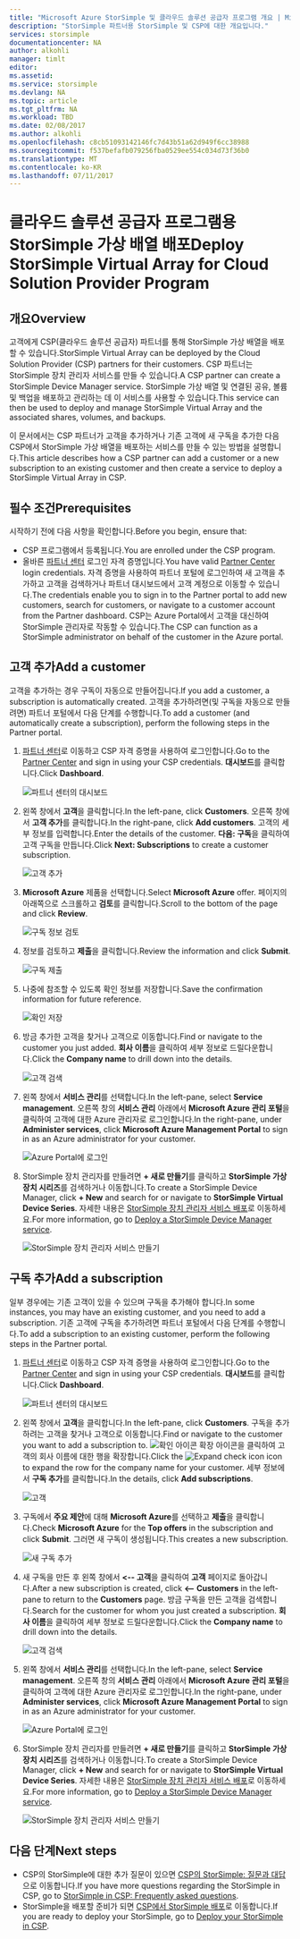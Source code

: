 ```yaml
---
title: "Microsoft Azure StorSimple 및 클라우드 솔루션 공급자 프로그램 개요 | Microsoft Docs"
description: "StorSimple 파트너용 StorSimple 및 CSP에 대한 개요입니다."
services: storsimple
documentationcenter: NA
author: alkohli
manager: timlt
editor: 
ms.assetid: 
ms.service: storsimple
ms.devlang: NA
ms.topic: article
ms.tgt_pltfrm: NA
ms.workload: TBD
ms.date: 02/08/2017
ms.author: alkohli
ms.openlocfilehash: c8cb51093142146fc7d43b51a62d949f6cc38988
ms.sourcegitcommit: f537befafb079256fba0529ee554c034d73f36b0
ms.translationtype: MT
ms.contentlocale: ko-KR
ms.lasthandoff: 07/11/2017
---
```

# <a name="deploy-storsimple-virtual-array-for-cloud-solution-provider-program"></a><span data-ttu-id="0eaaa-103">클라우드 솔루션 공급자 프로그램용 StorSimple 가상 배열 배포</span><span class="sxs-lookup"><span data-stu-id="0eaaa-103">Deploy StorSimple Virtual Array for Cloud Solution Provider Program</span></span>

## <a name="overview"></a><span data-ttu-id="0eaaa-104">개요</span><span class="sxs-lookup"><span data-stu-id="0eaaa-104">Overview</span></span>

<span data-ttu-id="0eaaa-105">고객에게 CSP(클라우드 솔루션 공급자) 파트너를 통해 StorSimple 가상 배열을 배포할 수 있습니다.</span><span class="sxs-lookup"><span data-stu-id="0eaaa-105">StorSimple Virtual Array can be deployed by the Cloud Solution Provider (CSP) partners for their customers.</span></span> <span data-ttu-id="0eaaa-106">CSP 파트너는 StorSimple 장치 관리자 서비스를 만들 수 있습니다.</span><span class="sxs-lookup"><span data-stu-id="0eaaa-106">A CSP partner can create a StorSimple Device Manager service.</span></span> <span data-ttu-id="0eaaa-107">StorSimple 가상 배열 및 연결된 공유, 볼륨 및 백업을 배포하고 관리하는 데 이 서비스를 사용할 수 있습니다.</span><span class="sxs-lookup"><span data-stu-id="0eaaa-107">This service can then be used to deploy and manage StorSimple Virtual Array and the associated shares, volumes, and backups.</span></span>

<span data-ttu-id="0eaaa-108">이 문서에서는 CSP 파트너가 고객을 추가하거나 기존 고객에 새 구독을 추가한 다음 CSP에서 StorSimple 가상 배열을 배포하는 서비스를 만들 수 있는 방법을 설명합니다.</span><span class="sxs-lookup"><span data-stu-id="0eaaa-108">This article describes how a CSP partner can add a customer or a new subscription to an existing customer and then create a service to deploy a StorSimple Virtual Array in CSP.</span></span>

## <a name="prerequisites"></a><span data-ttu-id="0eaaa-109">필수 조건</span><span class="sxs-lookup"><span data-stu-id="0eaaa-109">Prerequisites</span></span>

<span data-ttu-id="0eaaa-110">시작하기 전에 다음 사항을 확인합니다.</span><span class="sxs-lookup"><span data-stu-id="0eaaa-110">Before you begin, ensure that:</span></span>

- <span data-ttu-id="0eaaa-111">CSP 프로그램에서 등록됩니다.</span><span class="sxs-lookup"><span data-stu-id="0eaaa-111">You are enrolled under the CSP program.</span></span>
- <span data-ttu-id="0eaaa-112">올바른 [파트너 센터](http://partnercenter.microsoft.com/) 로그인 자격 증명입니다.</span><span class="sxs-lookup"><span data-stu-id="0eaaa-112">You have valid [Partner Center](http://partnercenter.microsoft.com/) login credentials.</span></span> <span data-ttu-id="0eaaa-113">자격 증명을 사용하여 파트너 포털에 로그인하여 새 고객을 추가하고 고객을 검색하거나 파트너 대시보드에서 고객 계정으로 이동할 수 있습니다.</span><span class="sxs-lookup"><span data-stu-id="0eaaa-113">The credentials enable you to sign in to the Partner portal to add new customers, search for customers, or navigate to a customer account from the Partner dashboard.</span></span> <span data-ttu-id="0eaaa-114">CSP는 Azure Portal에서 고객을 대신하여 StorSimple 관리자로 작동할 수 있습니다.</span><span class="sxs-lookup"><span data-stu-id="0eaaa-114">The CSP can function as a StorSimple administrator on behalf of the customer in the Azure portal.</span></span>
                             
## <a name="add-a-customer"></a><span data-ttu-id="0eaaa-115">고객 추가</span><span class="sxs-lookup"><span data-stu-id="0eaaa-115">Add a customer</span></span>

<span data-ttu-id="0eaaa-116">고객을 추가하는 경우 구독이 자동으로 만들어집니다.</span><span class="sxs-lookup"><span data-stu-id="0eaaa-116">If you add a customer, a subscription is automatically created.</span></span> <span data-ttu-id="0eaaa-117">고객을 추가하려면(및 구독을 자동으로 만들려면) 파트너 포털에서 다음 단계를 수행합니다.</span><span class="sxs-lookup"><span data-stu-id="0eaaa-117">To add a customer (and automatically create a subscription), perform the following steps in the Partner portal.</span></span>

1. <span data-ttu-id="0eaaa-118">[파트너 센터](http://partnercenter.microsoft.com/)로 이동하고 CSP 자격 증명을 사용하여 로그인합니다.</span><span class="sxs-lookup"><span data-stu-id="0eaaa-118">Go to the [Partner Center](http://partnercenter.microsoft.com/) and sign in using your CSP credentials.</span></span> <span data-ttu-id="0eaaa-119">**대시보드**를 클릭합니다.</span><span class="sxs-lookup"><span data-stu-id="0eaaa-119">Click **Dashboard**.</span></span>

     ![파트너 센터의 대시보드](./media/storsimple-partner-csp-deploy/image1.png)
                              
2. <span data-ttu-id="0eaaa-121">왼쪽 창에서 **고객**을 클릭합니다.</span><span class="sxs-lookup"><span data-stu-id="0eaaa-121">In the left-pane, click **Customers**.</span></span> <span data-ttu-id="0eaaa-122">오른쪽 창에서 **고객 추가**를 클릭합니다.</span><span class="sxs-lookup"><span data-stu-id="0eaaa-122">In the right-pane, click **Add customers**.</span></span> <span data-ttu-id="0eaaa-123">고객의 세부 정보를 입력합니다.</span><span class="sxs-lookup"><span data-stu-id="0eaaa-123">Enter the details of the customer.</span></span> <span data-ttu-id="0eaaa-124">**다음: 구독**을 클릭하여 고객 구독을 만듭니다.</span><span class="sxs-lookup"><span data-stu-id="0eaaa-124">Click **Next: Subscriptions** to create a customer subscription.</span></span>

    ![고객 추가](./media/storsimple-partner-csp-deploy/image2.png)

3.  <span data-ttu-id="0eaaa-126">**Microsoft Azure** 제품을 선택합니다.</span><span class="sxs-lookup"><span data-stu-id="0eaaa-126">Select **Microsoft Azure** offer.</span></span> <span data-ttu-id="0eaaa-127">페이지의 아래쪽으로 스크롤하고 **검토**를 클릭합니다.</span><span class="sxs-lookup"><span data-stu-id="0eaaa-127">Scroll to the bottom of the page and click **Review**.</span></span>

    ![구독 정보 검토](./media/storsimple-partner-csp-deploy/image3.png)
                              
4. <span data-ttu-id="0eaaa-129">정보를 검토하고 **제출**을 클릭합니다.</span><span class="sxs-lookup"><span data-stu-id="0eaaa-129">Review the information and click **Submit**.</span></span>

    ![구독 제출](./media/storsimple-partner-csp-deploy/image4.png)

5. <span data-ttu-id="0eaaa-131">나중에 참조할 수 있도록 확인 정보를 저장합니다.</span><span class="sxs-lookup"><span data-stu-id="0eaaa-131">Save the confirmation information for future reference.</span></span>

    ![확인 저장](./media/storsimple-partner-csp-deploy/image5.png)

6. <span data-ttu-id="0eaaa-133">방금 추가한 고객을 찾거나 고객으로 이동합니다.</span><span class="sxs-lookup"><span data-stu-id="0eaaa-133">Find or navigate to the customer you just added.</span></span> <span data-ttu-id="0eaaa-134">**회사 이름**을 클릭하여 세부 정보로 드릴다운합니다.</span><span class="sxs-lookup"><span data-stu-id="0eaaa-134">Click the **Company name** to drill down into the details.</span></span>

    ![고객 검색](./media/storsimple-partner-csp-deploy/image6.png)  

7. <span data-ttu-id="0eaaa-136">왼쪽 창에서 **서비스 관리**를 선택합니다.</span><span class="sxs-lookup"><span data-stu-id="0eaaa-136">In the left-pane, select **Service management**.</span></span> <span data-ttu-id="0eaaa-137">오른쪽 창의 **서비스 관리** 아래에서 **Microsoft Azure 관리 포털**을 클릭하여 고객에 대한 Azure 관리자로 로그인합니다.</span><span class="sxs-lookup"><span data-stu-id="0eaaa-137">In the right-pane, under **Administer services**, click **Microsoft Azure Management Portal** to sign in as an Azure administrator for your customer.</span></span>

    ![Azure Portal에 로그인](./media/storsimple-partner-csp-deploy/image9.png)

8. <span data-ttu-id="0eaaa-139">StorSimple 장치 관리자를 만들려면 **+ 새로 만들기**를 클릭하고 **StorSimple 가상 장치 시리즈**를 검색하거나 이동합니다.</span><span class="sxs-lookup"><span data-stu-id="0eaaa-139">To create a StorSimple Device Manager, click **+ New** and search for or navigate to **StorSimple Virtual Device Series**.</span></span> <span data-ttu-id="0eaaa-140">자세한 내용은 [StorSimple 장치 관리자 서비스 배포](storsimple-virtual-array-manage-service.md)로 이동하세요.</span><span class="sxs-lookup"><span data-stu-id="0eaaa-140">For more information, go to [Deploy a StorSimple Device Manager service](storsimple-virtual-array-manage-service.md).</span></span>

    ![StorSimple 장치 관리자 서비스 만들기](./media/storsimple-partner-csp-deploy/image8.png)


## <a name="add-a-subscription"></a><span data-ttu-id="0eaaa-142">구독 추가</span><span class="sxs-lookup"><span data-stu-id="0eaaa-142">Add a subscription</span></span>

<span data-ttu-id="0eaaa-143">일부 경우에는 기존 고객이 있을 수 있으며 구독을 추가해야 합니다.</span><span class="sxs-lookup"><span data-stu-id="0eaaa-143">In some instances, you may have an existing customer, and you need to add a subscription.</span></span> <span data-ttu-id="0eaaa-144">기존 고객에 구독을 추가하려면 파트너 포털에서 다음 단계를 수행합니다.</span><span class="sxs-lookup"><span data-stu-id="0eaaa-144">To add a subscription to an existing customer, perform the following steps in the Partner portal.</span></span>

1. <span data-ttu-id="0eaaa-145">[파트너 센터](http://partnercenter.microsoft.com/)로 이동하고 CSP 자격 증명을 사용하여 로그인합니다.</span><span class="sxs-lookup"><span data-stu-id="0eaaa-145">Go to the [Partner Center](http://partnercenter.microsoft.com/) and sign in using your CSP credentials.</span></span> <span data-ttu-id="0eaaa-146">**대시보드**를 클릭합니다.</span><span class="sxs-lookup"><span data-stu-id="0eaaa-146">Click **Dashboard**.</span></span>

     ![파트너 센터의 대시보드](./media/storsimple-partner-csp-deploy/image1.png)
                              
2. <span data-ttu-id="0eaaa-148">왼쪽 창에서 **고객**을 클릭합니다.</span><span class="sxs-lookup"><span data-stu-id="0eaaa-148">In the left-pane, click **Customers**.</span></span> <span data-ttu-id="0eaaa-149">구독을 추가하려는 고객을 찾거나 고객으로 이동합니다.</span><span class="sxs-lookup"><span data-stu-id="0eaaa-149">Find or navigate to the customer you want to add a subscription to.</span></span> <span data-ttu-id="0eaaa-150">![확인 아이콘 확장](./media/storsimple-partner-csp-deploy/expand_pane_icon.png) 아이콘을 클릭하여 고객의 회사 이름에 대한 행을 확장합니다.</span><span class="sxs-lookup"><span data-stu-id="0eaaa-150">Click the ![Expand check icon](./media/storsimple-partner-csp-deploy/expand_pane_icon.png) icon to expand the row for the company name for your customer.</span></span> <span data-ttu-id="0eaaa-151">세부 정보에서 **구독 추가**를 클릭합니다.</span><span class="sxs-lookup"><span data-stu-id="0eaaa-151">In the details, click **Add subscriptions**.</span></span>

    ![고객](./media/storsimple-partner-csp-deploy/image10.png)

3. <span data-ttu-id="0eaaa-153">구독에서 **주요 제안**에 대해 **Microsoft Azure**를 선택하고 **제출**을 클릭합니다.</span><span class="sxs-lookup"><span data-stu-id="0eaaa-153">Check **Microsoft Azure** for the **Top offers** in the subscription and click **Submit**.</span></span> <span data-ttu-id="0eaaa-154">그러면 새 구독이 생성됩니다.</span><span class="sxs-lookup"><span data-stu-id="0eaaa-154">This creates a new subscription.</span></span>

    ![새 구독 추가](./media/storsimple-partner-csp-deploy/image11.png)

6. <span data-ttu-id="0eaaa-156">새 구독을 만든 후 왼쪽 창에서 **<-- 고객**을 클릭하여 **고객** 페이지로 돌아갑니다.</span><span class="sxs-lookup"><span data-stu-id="0eaaa-156">After a new subscription is created, click **<-- Customers** in the left-pane to return to the **Customers** page.</span></span> <span data-ttu-id="0eaaa-157">방금 구독을 만든 고객을 검색합니다.</span><span class="sxs-lookup"><span data-stu-id="0eaaa-157">Search for the customer for whom you just created a subscription.</span></span> <span data-ttu-id="0eaaa-158">**회사 이름**을 클릭하여 세부 정보로 드릴다운합니다.</span><span class="sxs-lookup"><span data-stu-id="0eaaa-158">Click the **Company name** to drill down into the details.</span></span>

    ![고객 검색](./media/storsimple-partner-csp-deploy/image6.png)  

7. <span data-ttu-id="0eaaa-160">왼쪽 창에서 **서비스 관리**를 선택합니다.</span><span class="sxs-lookup"><span data-stu-id="0eaaa-160">In the left-pane, select **Service management**.</span></span> <span data-ttu-id="0eaaa-161">오른쪽 창의 **서비스 관리** 아래에서 **Microsoft Azure 관리 포털**을 클릭하여 고객에 대한 Azure 관리자로 로그인합니다.</span><span class="sxs-lookup"><span data-stu-id="0eaaa-161">In the right-pane, under **Administer services**, click **Microsoft Azure Management Portal** to sign in as an Azure administrator for your customer.</span></span>

    ![Azure Portal에 로그인](./media/storsimple-partner-csp-deploy/image9.png)

8. <span data-ttu-id="0eaaa-163">StorSimple 장치 관리자를 만들려면 **+ 새로 만들기**를 클릭하고 **StorSimple 가상 장치 시리즈**를 검색하거나 이동합니다.</span><span class="sxs-lookup"><span data-stu-id="0eaaa-163">To create a StorSimple Device Manager, click **+ New** and search for or navigate to **StorSimple Virtual Device Series**.</span></span> <span data-ttu-id="0eaaa-164">자세한 내용은 [StorSimple 장치 관리자 서비스 배포](storsimple-virtual-array-manage-service.md)로 이동하세요.</span><span class="sxs-lookup"><span data-stu-id="0eaaa-164">For more information, go to [Deploy a StorSimple Device Manager service](storsimple-virtual-array-manage-service.md).</span></span>

    ![StorSimple 장치 관리자 서비스 만들기](./media/storsimple-partner-csp-deploy/image8.png)

## <a name="next-steps"></a><span data-ttu-id="0eaaa-166">다음 단계</span><span class="sxs-lookup"><span data-stu-id="0eaaa-166">Next steps</span></span>

- <span data-ttu-id="0eaaa-167">CSP의 StorSimple에 대한 추가 질문이 있으면 [CSP의 StorSimple: 질문과 대답](storsimple-partner-csp-faq.md)으로 이동합니다.</span><span class="sxs-lookup"><span data-stu-id="0eaaa-167">If you have more questions regarding the StorSimple in CSP, go to [StorSimple in CSP: Frequently asked questions](storsimple-partner-csp-faq.md).</span></span>
- <span data-ttu-id="0eaaa-168">StorSimple을 배포할 준비가 되면 [CSP에서 StorSimple 배포](storsimple-partner-csp-deploy.md)로 이동합니다.</span><span class="sxs-lookup"><span data-stu-id="0eaaa-168">If you are ready to deploy your StorSimple, go to [Deploy your StorSimple in CSP](storsimple-partner-csp-deploy.md).</span></span>
